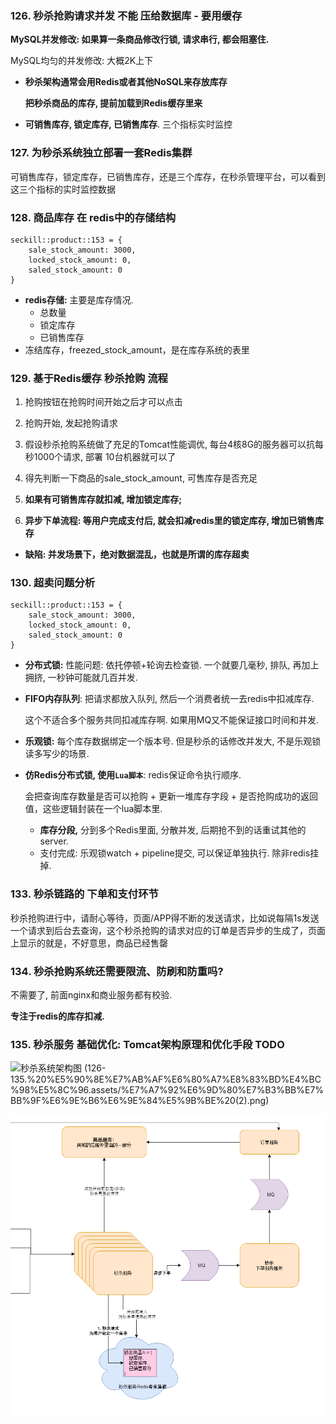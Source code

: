 ### 126. 秒杀抢购请求并发 不能 压给数据库 - 要用缓存

**MySQL并发修改: 如果算一条商品修改行锁, 请求串行, 都会阻塞住.** 

MySQL均匀的并发修改: 大概2K上下

- **秒杀架构通常会用Redis或者其他NoSQL来存放库存**

  **把秒杀商品的库存, 提前加载到Redis缓存里来**

- **可销售库存, 锁定库存, 已销售库存**. 三个指标实时监控



### 127. 为秒杀系统独立部署一套Redis集群

可销售库存，锁定库存，已销售库存，还是三个库存，在秒杀管理平台，可以看到这三个指标的实时监控数据





### 128. 商品库存 在 redis中的存储结构

```redis
seckill::product::153 = {
	sale_stock_amount: 3000,
	locked_stock_amount: 0,
	saled_stock_amount: 0
}
```

- **redis存储:** 主要是库存情况.
  - 总数量
  - 锁定库存
  - 已销售库存
- 冻结库存，freezed_stock_amount，是在库存系统的表里

 

### 129. 基于Redis缓存 秒杀抢购 流程

1. 抢购按钮在抢购时间开始之后才可以点击
2. 抢购开始, 发起抢购请求
3. 假设秒杀抢购系统做了充足的Tomcat性能调优, 每台4核8G的服务器可以抗每秒1000个请求, 部署 10台机器就可以了
4. 得先判断一下商品的sale_stock_amount, 可售库存是否充足

5. **如果有可销售库存就扣减, 增加锁定库存;**
6. **异步下单流程: 等用户完成支付后, 就会扣减redis里的锁定库存, 增加已销售库存**

- **缺陷: 并发场景下，绝对数据混乱，也就是所谓的库存超卖**



### 130. 超卖问题分析

```redis
seckill::product::153 = {
    sale_stock_amount: 3000,
    locked_stock_amount: 0,
    saled_stock_amount: 0
}
```

- **分布式锁:** 性能问题: 依托停顿+轮询去检查锁. 一个就要几毫秒, 排队, 再加上拥挤, 一秒钟可能就几百并发.

- **FIFO内存队列**: 把请求都放入队列, 然后一个消费者统一去redis中扣减库存.

  这个不适合多个服务共同扣减库存啊. 如果用MQ又不能保证接口时间和并发.

- **乐观锁:** 每个库存数据绑定一个版本号. 但是秒杀的话修改并发大, 不是乐观锁读多写少的场景.

- **仿Redis分布式锁, 使用`Lua脚本`**: redis保证命令执行顺序.

  会把查询库存数量是否可以抢购 + 更新一堆库存字段 + 是否抢购成功的返回值，这些逻辑封装在一个lua脚本里.

  - **库存分段,** 分到多个Redis里面, 分散并发, 后期抢不到的话重试其他的server.
  - 支付完成: 乐观锁watch + pipeline提交, 可以保证单独执行. 除非redis挂掉.

  



### 133. 秒杀链路的 下单和支付环节

秒杀抢购进行中，请耐心等待，页面/APP得不断的发送请求，比如说每隔1s发送一个请求到后台去查询，这个秒杀抢购的请求对应的订单是否异步的生成了，页面上显示的就是，不好意思，商品已经售罄





### 134. 秒杀抢购系统还需要限流、防刷和防重吗? 

不需要了, 前面nginx和商业服务都有校验. 

**专注于redis的库存扣减.**









### 135. 秒杀服务 基础优化: Tomcat架构原理和优化手段 TODO



![秒杀系统架构图 (126-135.%20%E5%90%8E%E7%AB%AF%E6%80%A7%E8%83%BD%E4%BC%98%E5%8C%96.assets/%E7%A7%92%E6%9D%80%E7%B3%BB%E7%BB%9F%E6%9E%B6%E6%9E%84%E5%9B%BE%20(2).png)](126~135%E8%B5%84%E6%96%99/135_%E7%A7%92%E6%9D%80%E7%B3%BB%E7%BB%9F%E9%9C%80%E8%A6%81%E4%BA%86%E8%A7%A3Tomcat%E6%9E%B6%E6%9E%84%E5%8E%9F%E7%90%86%E5%92%8C%E4%BC%98%E5%8C%96%E6%89%8B%E6%AE%B5/%E7%A7%92%E6%9D%80%E7%B3%BB%E7%BB%9F%E6%9E%B6%E6%9E%84%E5%9B%BE%20(2).png)

![image-20210621203250232](126-135.%20%E7%A7%92%E6%9D%80%E5%BA%93%E5%AD%98%E6%89%A3%E5%87%8F%E9%AB%98%E5%B9%B6%E5%8F%91+%E9%98%B2%E8%B6%85%E5%8D%96.assets/image-20210621203250232.png)















